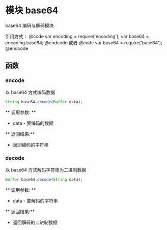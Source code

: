 # 模块 base64
base64 编码与解码模块

引用方式：
@code
var encoding = require(&#39;encoding&#39;);
var base64 = encoding.base64;
@endcode
或者
@code
var base64 = require(&#39;base64&#39;);
@endcode
## 函数
        
### encode
以 base64 方式编码数据
```JavaScript
String base64.encode(Buffer data);
```

** 调用参数: **
* data - 要编码的数据

** 返回结果:**
* 返回编码的字符串

### decode
以 base64 方式解码字符串为二进制数据
```JavaScript
Buffer base64.decode(String data);
```

** 调用参数: **
* data - 要解码的字符串

** 返回结果:**
* 返回解码的二进制数据

